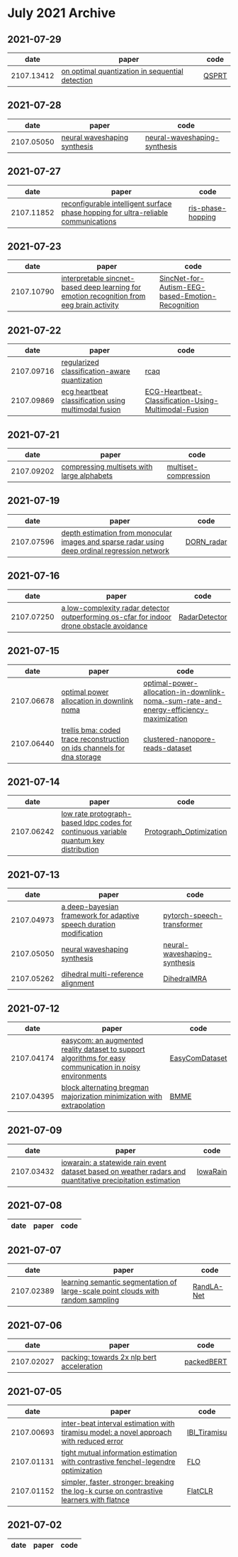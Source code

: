 # July 2021 Archive

## 2021-07-29
|date|paper|code|
|---|---|---|
|2107.13412|[on optimal quantization in sequential detection](https://arxiv.org/abs/2107.13412)|[QSPRT](https://github.com/mifauss/QSPRT)|

## 2021-07-28
|date|paper|code|
|---|---|---|
|2107.05050|[neural waveshaping synthesis](https://arxiv.org/abs/2107.05050)|[neural-waveshaping-synthesis](https://github.com/ben-hayes/neural-waveshaping-synthesis)|

## 2021-07-27
|date|paper|code|
|---|---|---|
|2107.11852|[reconfigurable intelligent surface phase hopping for ultra-reliable communications](https://arxiv.org/abs/2107.11852)|[ris-phase-hopping](https://gitlab.com/klb2/ris-phase-hopping)|

## 2021-07-23
|date|paper|code|
|---|---|---|
|2107.10790|[interpretable sincnet-based deep learning for emotion recognition from eeg brain activity](https://arxiv.org/abs/2107.10790)|[SincNet-for-Autism-EEG-based-Emotion-Recognition](https://github.com/meiyor/SincNet-for-Autism-EEG-based-Emotion-Recognition)|

## 2021-07-22
|date|paper|code|
|---|---|---|
|2107.09716|[regularized classification-aware quantization](https://arxiv.org/abs/2107.09716)|[rcaq](https://github.com/dsevero/rcaq)|
|2107.09869|[ecg heartbeat classification using multimodal fusion](https://arxiv.org/abs/2107.09869)|[ECG-Heartbeat-Classification-Using-Multimodal-Fusion](https://github.com/zaamad/ECG-Heartbeat-Classification-Using-Multimodal-Fusion)|

## 2021-07-21
|date|paper|code|
|---|---|---|
|2107.09202|[compressing multisets with large alphabets](https://arxiv.org/abs/2107.09202)|[multiset-compression](https://github.com/facebookresearch/multiset-compression)|

## 2021-07-19
|date|paper|code|
|---|---|---|
|2107.07596|[depth estimation from monocular images and sparse radar using deep ordinal regression network](https://arxiv.org/abs/2107.07596)|[DORN_radar](https://github.com/lochenchou/DORN_radar)|

## 2021-07-16
|date|paper|code|
|---|---|---|
|2107.07250|[a low-complexity radar detector outperforming os-cfar for indoor drone obstacle avoidance](https://arxiv.org/abs/2107.07250)|[RadarDetector](https://github.com/ali20480/RadarDetector)|

## 2021-07-15
|date|paper|code|
|---|---|---|
|2107.06678|[optimal power allocation in downlink noma](https://arxiv.org/abs/2107.06678)|[optimal-power-allocation-in-downlink-noma.-sum-rate-and-energy-efficiency-maximization](https://gitlab.com/sepehrrezvani/optimal-power-allocation-in-downlink-noma.-sum-rate-and-energy-efficiency-maximization)|
|2107.06440|[trellis bma: coded trace reconstruction on ids channels for dna storage](https://arxiv.org/abs/2107.06440)|[clustered-nanopore-reads-dataset](https://github.com/microsoft/clustered-nanopore-reads-dataset)|

## 2021-07-14
|date|paper|code|
|---|---|---|
|2107.06242|[low rate protograph-based ldpc codes for continuous variable quantum key distribution](https://arxiv.org/abs/2107.06242)|[Protograph_Optimization](https://github.com/kadirgumus/Protograph_Optimization)|

## 2021-07-13
|date|paper|code|
|---|---|---|
|2107.04973|[a deep-bayesian framework for adaptive speech duration modification](https://arxiv.org/abs/2107.04973)|[pytorch-speech-transformer](https://github.com/ravi-0841/pytorch-speech-transformer)|
|2107.05050|[neural waveshaping synthesis](https://arxiv.org/abs/2107.05050)|[neural-waveshaping-synthesis](https://github.com/ben-hayes/neural-waveshaping-synthesis)|
|2107.05262|[dihedral multi-reference alignment](https://arxiv.org/abs/2107.05262)|[DihedralMRA](https://github.com/nirsharon/DihedralMRA)|

## 2021-07-12
|date|paper|code|
|---|---|---|
|2107.04174|[easycom: an augmented reality dataset to support algorithms for easy communication in noisy environments](https://arxiv.org/abs/2107.04174)|[EasyComDataset](https://github.com/facebookresearch/EasyComDataset)|
|2107.04395|[block alternating bregman majorization minimization with extrapolation](https://arxiv.org/abs/2107.04395)|[BMME](https://github.com/LeThiKhanhHien/BMME)|

## 2021-07-09
|date|paper|code|
|---|---|---|
|2107.03432|[iowarain: a statewide rain event dataset based on weather radars and quantitative precipitation estimation](https://arxiv.org/abs/2107.03432)|[IowaRain](https://github.com/uihilab/IowaRain)|

## 2021-07-08
|date|paper|code|
|---|---|---|

## 2021-07-07
|date|paper|code|
|---|---|---|
|2107.02389|[learning semantic segmentation of large-scale point clouds with random sampling](https://arxiv.org/abs/2107.02389)|[RandLA-Net](https://github.com/QingyongHu/RandLA-Net)|

## 2021-07-06
|date|paper|code|
|---|---|---|
|2107.02027|[packing: towards 2x nlp bert acceleration](https://arxiv.org/abs/2107.02027)|[packedBERT](https://github.com/graphcore/tutorials/tree/sdk-release-2.1/blogs_code/packedBERT)|

## 2021-07-05
|date|paper|code|
|---|---|---|
|2107.00693|[inter-beat interval estimation with tiramisu model: a novel approach with reduced error](https://arxiv.org/abs/2107.00693)|[IBI_Tiramisu](https://github.com/Arefeen06088/IBI_Tiramisu)|
|2107.01131|[tight mutual information estimation with contrastive fenchel-legendre optimization](https://arxiv.org/abs/2107.01131)|[FLO](https://github.com/qingguo666/FLO)|
|2107.01152|[simpler, faster, stronger: breaking the log-k curse on contrastive learners with flatnce](https://arxiv.org/abs/2107.01152)|[FlatCLR](https://github.com/Junya-Chen/FlatCLR)|

## 2021-07-02
|date|paper|code|
|---|---|---|


